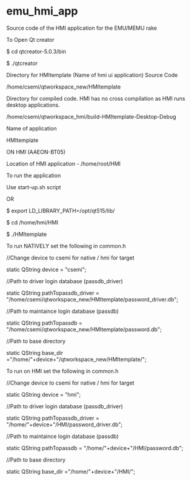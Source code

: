 # emu_hmi_app
Source code of the HMI application for the EMU/MEMU rake

To Open Qt creator

$ cd qtcreator-5.0.3/bin

$ ./qtcreator

Directory for HMItemplate (Name of hmi ui application) Source Code

/home/csemi/qtworkspace_new/HMItemplate

Directory for compiled code. HMI has no cross compilation as HMI runs desktop applications.

/home/csemi/qtworkspace_hmi/build-HMItemplate-Desktop-Debug

Name of application

HMItemplate

ON HMI (AAEON-BT05) 

Location of HMI application - /home/root/HMI
	
To run the application

Use start-up.sh script

OR

$ export LD_LIBRARY_PATH=/opt/qt515/lib/
 
$ cd /home/hmi/HMI

$ ./HMItemplate



To run NATIVELY set the following in common.h

//Change device to csemi for native / hmi for target

static QString device = "csemi";

//Path to driver login database (passdb_driver)

static QString pathTopassdb_driver = "/home/csemi/qtworkspace_new/HMItemplate/password_driver.db";

//Path to maintaince login database (passdb)

static QString pathTopassdb = "/home/csemi/qtworkspace_new/HMItemplate/password.db";

//Path to base directory

static QString base_dir ="/home/"+device+"/qtworkspace_new/HMItemplate/";



To run on HMI set the following in common.h

//Change device to csemi for native / hmi for target

static QString device = "hmi";

//Path to driver login database (passdb_driver)

static QString pathTopassdb_driver = "/home/"+device+"/HMI/password_driver.db";


//Path to maintaince login database (passdb)

static QString pathTopassdb = "/home/"+device+"/HMI/password.db";

//Path to base directory

static QString base_dir ="/home/"+device+"/HMI/";

